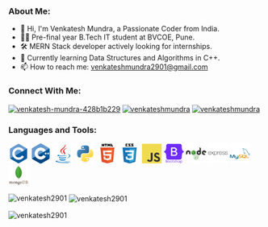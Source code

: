 ### About Me:
- 👋 Hi, I'm Venkatesh Mundra, a Passionate Coder from India.
- 👨‍🎓 Pre-final year B.Tech IT student at BVCOE, Pune.
- 🛠️ MERN Stack developer actively looking for internships.
- 🧭 Currently learning Data Structures and Algorithms in C++.
- 📫 How to reach me: [venkateshmundra2901@gmail.com](mailto:venkateshmundra2901@gmail.com)

### Connect With Me:
<p align="left">
  <a href="https://linkedin.com/in/venkatesh-mundra-428b1b229" target="_blank"><img align="center" src="https://raw.githubusercontent.com/rahuldkjain/github-profile-readme-generator/master/src/images/icons/Social/linked-in-alt.svg" alt="venkatesh-mundra-428b1b229" height="30" width="40" /></a>
  <a href="https://www.leetcode.com/venkateshmundra" target="_blank"><img align="center" src="https://raw.githubusercontent.com/rahuldkjain/github-profile-readme-generator/master/src/images/icons/Social/leet-code.svg" alt="venkateshmundra" height="30" width="40" /></a>
  <a href="https://www.hackerrank.com/venkateshmundra" target="_blank"><img align="center" src="https://raw.githubusercontent.com/rahuldkjain/github-profile-readme-generator/master/src/images/icons/Social/hackerrank.svg" alt="venkateshmundra" height="30" width="40" /></a>
</p>

### Languages and Tools:
<p align="left">
  <a href="https://www.cprogramming.com/" target="_blank" rel="noreferrer"><img src="https://raw.githubusercontent.com/devicons/devicon/master/icons/c/c-original.svg" alt="c" width="40" height="40"/></a>
  <a href="https://www.w3schools.com/cpp/" target="_blank" rel="noreferrer"><img src="https://raw.githubusercontent.com/devicons/devicon/master/icons/cplusplus/cplusplus-original.svg" alt="cplusplus" width="40" height="40"/></a>
  <a href="https://www.java.com" target="_blank" rel="noreferrer"><img src="https://raw.githubusercontent.com/devicons/devicon/master/icons/java/java-original.svg" alt="java" width="40" height="40"/></a>
  <a href="https://www.python.org" target="_blank" rel="noreferrer"><img src="https://raw.githubusercontent.com/devicons/devicon/master/icons/python/python-original.svg" alt="python" width="40" height="40"/></a>
  <a href="https://www.w3.org/html/" target="_blank" rel="noreferrer"><img src="https://raw.githubusercontent.com/devicons/devicon/master/icons/html5/html5-original-wordmark.svg" alt="html5" width="40" height="40"/></a>
  <a href="https://www.w3schools.com/css/" target="_blank" rel="noreferrer"><img src="https://raw.githubusercontent.com/devicons/devicon/master/icons/css3/css3-original-wordmark.svg" alt="css3" width="40" height="40"/></a>
  <a href="https://developer.mozilla.org/en-US/docs/Web/JavaScript" target="_blank" rel="noreferrer"><img src="https://raw.githubusercontent.com/devicons/devicon/master/icons/javascript/javascript-original.svg" alt="javascript" width="40" height="40"/></a>
  <a href="https://getbootstrap.com" target="_blank" rel="noreferrer"><img src="https://raw.githubusercontent.com/devicons/devicon/master/icons/bootstrap/bootstrap-plain-wordmark.svg" alt="bootstrap" width="40" height="40"/></a>
  <a href="https://nodejs.org" target="_blank" rel="noreferrer"><img src="https://raw.githubusercontent.com/devicons/devicon/master/icons/nodejs/nodejs-original-wordmark.svg" alt="nodejs" width="40" height="40"/></a>
  <a href="https://expressjs.com" target="_blank" rel="noreferrer"><img src="https://raw.githubusercontent.com/devicons/devicon/master/icons/express/express-original-wordmark.svg" alt="express" width="40" height="40"/></a>
  <a href="https://www.mysql.com/" target="_blank" rel="noreferrer"><img src="https://raw.githubusercontent.com/devicons/devicon/master/icons/mysql/mysql-original-wordmark.svg" alt="mysql" width="40" height="40"/></a>
  <a href="https://www.mongodb.com/" target="_blank" rel="noreferrer"><img src="https://raw.githubusercontent.com/devicons/devicon/master/icons/mongodb/mongodb-original-wordmark.svg" alt="mongodb" width="40" height="40"/></a>
</p>

<p><img align="left" src="https://github-readme-stats.vercel.app/api/top-langs?username=venkatesh2901&show_icons=true&locale=en&layout=compact" alt="venkatesh2901"/></p>

<p>&nbsp;<img align="center" src="https://github-readme-stats.vercel.app/api?username=venkatesh2901&show_icons=true&locale=en" alt="venkatesh2901"/></p>

<p><img align="center" src="https://github-readme-streak-stats.herokuapp.com/?user=venkatesh2901" alt="venkatesh2901"/></p>

<!--
**Venkatesh2901/Venkatesh2901** is a ✨ _special_ ✨ repository because its `README.md` (this file) appears on your GitHub profile.
-->
